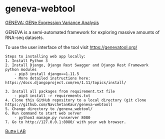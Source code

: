# geneva-webtool



[GENEVA: GENe Expression Variance Analysis](https://genevatool.org/)

GENEVA is a semi-automated framework for exploring massive amounts of RNA-seq datasets. 

To use the user interface of the tool visit https://genevatool.org/

```
Steps to installing web app locally:
1. Install Python 3
2. Install Django, Django Rest Swagger and Django Rest Framework python modules
    - pip3 install django==1.11.5
    - More detailed instructions here: https://docs.djangoproject.com/en/1.11/topics/install/
   
3. Install all packages from requirement.txt file
	- pip3 install -r requirements.txt    
4. Clone this GitHub repository to a local directory (git clone https://github.com/NavchetanKaur/geneva-webtool)
5. Change directory to /geneva_webtool/
6. Run command to start web server  
    - python3 manage.py runserver 8080  
7. Go to http://127.0.0.1:8080/ with your web browser. 

```


[Butte LAB](https://buttelab.ucsf.edu/)